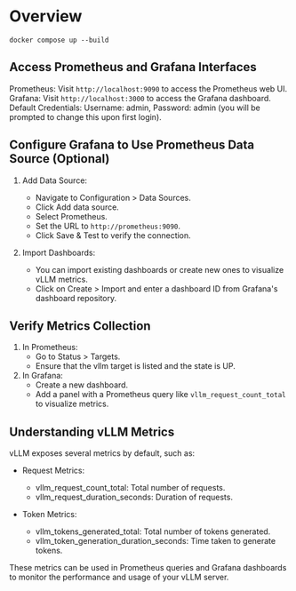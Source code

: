 # Overview



```
docker compose up --build
```


## Access Prometheus and Grafana Interfaces
Prometheus: Visit `http://localhost:9090` to access the Prometheus web UI.
Grafana: Visit `http://localhost:3000` to access the Grafana dashboard.
Default Credentials: Username: admin, Password: admin (you will be prompted to change this upon first login).


## Configure Grafana to Use Prometheus Data Source (Optional)
1. Add Data Source:
    * Navigate to Configuration > Data Sources.
    * Click Add data source.
    * Select Prometheus.
    * Set the URL to `http://prometheus:9090`.
    * Click Save & Test to verify the connection.

2. Import Dashboards:
    * You can import existing dashboards or create new ones to visualize vLLM metrics.
    * Click on Create > Import and enter a dashboard ID from Grafana's dashboard repository.

## Verify Metrics Collection
1. In Prometheus:
    * Go to Status > Targets.
    * Ensure that the vllm target is listed and the state is UP.
2. In Grafana:
    * Create a new dashboard.
    * Add a panel with a Prometheus query like `vllm_request_count_total` to visualize metrics.

## Understanding vLLM Metrics
vLLM exposes several metrics by default, such as:

- Request Metrics:
    * vllm_request_count_total: Total number of requests.
    * vllm_request_duration_seconds: Duration of requests.

- Token Metrics:
    * vllm_tokens_generated_total: Total number of tokens generated.
    * vllm_token_generation_duration_seconds: Time taken to generate tokens.

These metrics can be used in Prometheus queries and Grafana dashboards to monitor the performance and usage of your vLLM server.
